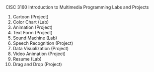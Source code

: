 CISC 3160 Introduction to Multimedia Programming Labs and Projects

1. Cartoon (Project)
2. Color Chart (Lab)
3. Animation (Project) 
4. Text Form (Project)
5. Sound Machine (Lab)
6. Speech Recognition (Project)
7. Data Visualization (Project)
8. Video Animation (Project)
9. Resume (Lab)
10. Drag and Drop (Project)